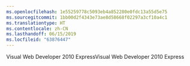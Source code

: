 ```yaml
---
ms.openlocfilehash: 1e55259778c5093eb4a852280e0fdc13a55d5e75
ms.sourcegitcommit: 1bb00d2f4343e73ae8d58668f02297a3cf10a4c1
ms.translationtype: HT
ms.contentlocale: zh-CN
ms.lasthandoff: 06/15/2019
ms.locfileid: "63876447"
---
```

<span data-ttu-id="570bc-101">Visual Web Developer 2010 Express</span><span class="sxs-lookup"><span data-stu-id="570bc-101">Visual Web Developer 2010 Express</span></span>
